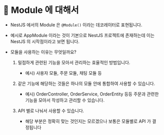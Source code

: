# 🔔 Module 에 대해서

- NestJS 에서의 Module 은 `@Module()` 이라는 데코레이터로 표현됩니다.

- 예시로 AppModule 이라는 것이 기본으로 NestJS 프로젝트에 존재하는데 이는 NestJS 의 시작점이라고 보면 됩니다. 

- 모듈을 사용하는 이유는 무엇일까요?

    1. 밀접하게 관련된 기능을 모아서 관리하는 효율적인 방법입니다.
        - 예시) 사용자 모듈, 주문 모듈, 채팅 모듈 등
        
    2. 같은 기능에 해당하는 것들은 하나의 모듈 안에 통합하여 사용할 수 있습니다.
        - 예시) OrderController, OrderService, OrderEntity 등등 주문과 관련한 기능을 모아서 작성하고 관리할 수 있습니다.

    3. API 별로 나눠서 사용할 수 있습니다.
        - 해당 부분은 정확히 맞는 것인지는 모르겠으나 보통은 모듈별로 API 가 결정됩니다